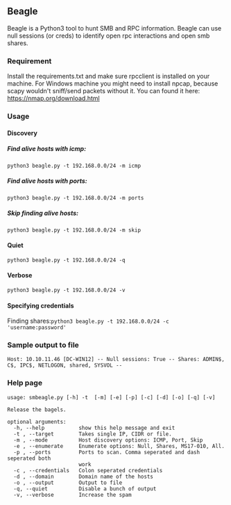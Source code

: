 ## Beagle
<p>Beagle is a Python3 tool to hunt SMB and RPC information. Beagle can use null sessions (or creds) to identify open rpc interactions and open smb shares.</p>

### Requirement
Install the requirements.txt and make sure rpcclient is installed on your machine.
For Windows machine you might need to install npcap, because scapy wouldn't sniff/send packets without it. You can found it here: https://nmap.org/download.html

### Usage

#### Discovery
##### Find alive hosts with icmp:
```python3 beagle.py -t 192.168.0.0/24 -m icmp```
##### Find alive hosts with ports:
```python3 beagle.py -t 192.168.0.0/24 -m ports```
##### Skip finding alive hosts:
```python3 beagle.py -t 192.168.0.0/24 -m skip```

#### Quiet
```python3 beagle.py -t 192.168.0.0/24 -q```

#### Verbose
```python3 beagle.py -t 192.168.0.0/24 -v```


#### Specifying credentials
Finding shares:```python3 beagle.py -t 192.168.0.0/24 -c 'username:password'```

### Sample output to file
```
Host: 10.10.11.46 [DC-WIN12] -- Null sessions: True -- Shares: ADMIN$, C$, IPC$, NETLOGON, shared, SYSVOL -- 
```

### Help page
```
usage: smbeagle.py [-h] -t  [-m] [-e] [-p] [-c] [-d] [-o] [-q] [-v]

Release the bagels.

optional arguments:
  -h, --help           show this help message and exit
  -t , --target        Takes single IP, CIDR or file.
  -m , --mode          Host discovery options: ICMP, Port, Skip
  -e , --enumerate     Enumerate options: Null, Shares, MS17-010, All.
  -p , --ports         Ports to scan. Comma seperated and dash seperated both
                       work
  -c , --credentials   Colon seperated credentials
  -d , --domain        Domain name of the hosts
  -o , --output        Output to file
  -q, --quiet          Disable a bunch of output
  -v, --verbose        Increase the spam
  ```
